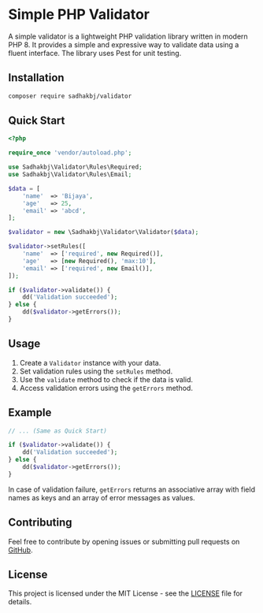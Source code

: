 # Simple PHP Validator

A simple validator is a lightweight PHP validation library written in modern PHP 8. It provides a simple and expressive way to validate data using a fluent interface. The library uses Pest for unit testing.

## Installation

```bash
composer require sadhakbj/validator
```

## Quick Start

```php
<?php

require_once 'vendor/autoload.php';

use Sadhakbj\Validator\Rules\Required;
use Sadhakbj\Validator\Rules\Email;

$data = [
    'name'  => 'Bijaya',
    'age'   => 25,
    'email' => 'abcd',
];

$validator = new \Sadhakbj\Validator\Validator($data);

$validator->setRules([
    'name'  => ['required', new Required()],
    'age'   => [new Required(), 'max:10'],
    'email' => ['required', new Email()],
]);

if ($validator->validate()) {
    dd('Validation succeeded');
} else {
    dd($validator->getErrors());
}
```

## Usage

1. Create a `Validator` instance with your data.
2. Set validation rules using the `setRules` method.
3. Use the `validate` method to check if the data is valid.
4. Access validation errors using the `getErrors` method.

## Example

```php
// ... (Same as Quick Start)

if ($validator->validate()) {
    dd('Validation succeeded');
} else {
    dd($validator->getErrors());
}
```

In case of validation failure, `getErrors` returns an associative array with field names as keys and an array of error messages as values.

## Contributing

Feel free to contribute by opening issues or submitting pull requests on [GitHub](https://github.com/sadhakbj/Simple-PHP-Validator).

## License

This project is licensed under the MIT License - see the [LICENSE](LICENSE) file for details.
```
